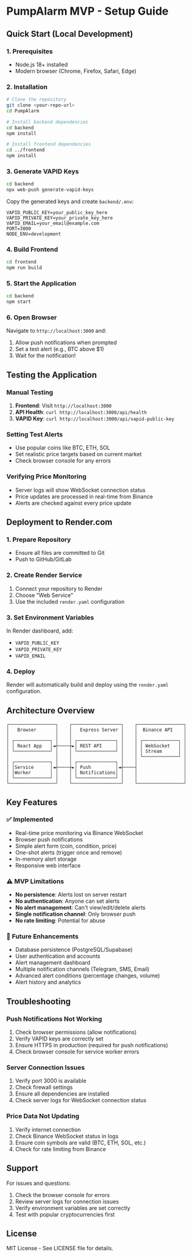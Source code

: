 # PumpAlarm MVP - Setup Guide

## Quick Start (Local Development)

### 1. Prerequisites
- Node.js 18+ installed
- Modern browser (Chrome, Firefox, Safari, Edge)

### 2. Installation

```bash
# Clone the repository
git clone <your-repo-url>
cd PumpAlarm

# Install backend dependencies
cd backend
npm install

# Install frontend dependencies
cd ../frontend
npm install
```

### 3. Generate VAPID Keys

```bash
cd backend
npx web-push generate-vapid-keys
```

Copy the generated keys and create `backend/.env`:

```env
VAPID_PUBLIC_KEY=your_public_key_here
VAPID_PRIVATE_KEY=your_private_key_here
VAPID_EMAIL=your_email@example.com
PORT=3000
NODE_ENV=development
```

### 4. Build Frontend

```bash
cd frontend
npm run build
```

### 5. Start the Application

```bash
cd backend
npm start
```

### 6. Open Browser

Navigate to `http://localhost:3000` and:
1. Allow push notifications when prompted
2. Set a test alert (e.g., BTC above $1)
3. Wait for the notification!

## Testing the Application

### Manual Testing
1. **Frontend**: Visit `http://localhost:3000`
2. **API Health**: `curl http://localhost:3000/api/health`
3. **VAPID Key**: `curl http://localhost:3000/api/vapid-public-key`

### Setting Test Alerts
- Use popular coins like BTC, ETH, SOL
- Set realistic price targets based on current market
- Check browser console for any errors

### Verifying Price Monitoring
- Server logs will show WebSocket connection status
- Price updates are processed in real-time from Binance
- Alerts are checked against every price update

## Deployment to Render.com

### 1. Prepare Repository
- Ensure all files are committed to Git
- Push to GitHub/GitLab

### 2. Create Render Service
1. Connect your repository to Render
2. Choose "Web Service"
3. Use the included `render.yaml` configuration

### 3. Set Environment Variables
In Render dashboard, add:
- `VAPID_PUBLIC_KEY`
- `VAPID_PRIVATE_KEY`
- `VAPID_EMAIL`

### 4. Deploy
Render will automatically build and deploy using the `render.yaml` configuration.

## Architecture Overview

```
┌─────────────────┐    ┌──────────────────┐    ┌─────────────────┐
│   Browser       │    │   Express Server │    │  Binance API    │
│                 │    │                  │    │                 │
│ ┌─────────────┐ │    │ ┌──────────────┐ │    │ ┌─────────────┐ │
│ │ React App   │◄┼────┼►│ REST API     │ │    │ │ WebSocket   │ │
│ └─────────────┘ │    │ └──────────────┘ │    │ │ Stream      │ │
│                 │    │                  │    │ └─────────────┘ │
│ ┌─────────────┐ │    │ ┌──────────────┐ │    │                 │
│ │Service      │◄┼────┼►│ Push         │◄┼────┤                 │
│ │Worker       │ │    │ │ Notifications│ │    │                 │
│ └─────────────┘ │    │ └──────────────┘ │    │                 │
└─────────────────┘    └──────────────────┘    └─────────────────┘
```

## Key Features

### ✅ Implemented
- Real-time price monitoring via Binance WebSocket
- Browser push notifications
- Simple alert form (coin, condition, price)
- One-shot alerts (trigger once and remove)
- In-memory alert storage
- Responsive web interface

### ⚠️ MVP Limitations
- **No persistence**: Alerts lost on server restart
- **No authentication**: Anyone can set alerts
- **No alert management**: Can't view/edit/delete alerts
- **Single notification channel**: Only browser push
- **No rate limiting**: Potential for abuse

### 🚀 Future Enhancements
- Database persistence (PostgreSQL/Supabase)
- User authentication and accounts
- Alert management dashboard
- Multiple notification channels (Telegram, SMS, Email)
- Advanced alert conditions (percentage changes, volume)
- Alert history and analytics

## Troubleshooting

### Push Notifications Not Working
1. Check browser permissions (allow notifications)
2. Verify VAPID keys are correctly set
3. Ensure HTTPS in production (required for push notifications)
4. Check browser console for service worker errors

### Server Connection Issues
1. Verify port 3000 is available
2. Check firewall settings
3. Ensure all dependencies are installed
4. Check server logs for WebSocket connection status

### Price Data Not Updating
1. Verify internet connection
2. Check Binance WebSocket status in logs
3. Ensure coin symbols are valid (BTC, ETH, SOL, etc.)
4. Check for rate limiting from Binance

## Support

For issues and questions:
1. Check the browser console for errors
2. Review server logs for connection issues
3. Verify environment variables are set correctly
4. Test with popular cryptocurrencies first

## License

MIT License - See LICENSE file for details.
